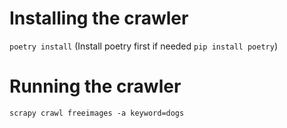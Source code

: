 # Installing the crawler
`poetry install` (Install poetry first if needed `pip install poetry`)

# Running the crawler
`scrapy crawl freeimages -a keyword=dogs`